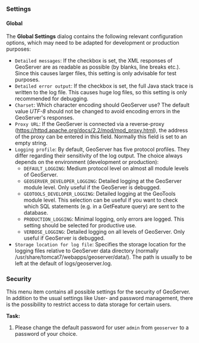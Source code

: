 ### Settings

#### Global

The **Global Settings** dialog contains the following relevant 
configuration options, which may need to be adapted for development or production purposes:

* `Detailed messages`: If the checkbox is set, the XML responses of GeoServer are as readable as possible (by blanks, line breaks etc.). Since this causes larger files, this setting is only advisable for test purposes.
* `Detailed error output`: If the checkbox is set, the full Java stack trace is written to the log file. This causes huge log files, so this setting is only recommended for debugging.
* `Charset`: Which character encoding should GeoServer use? The default value *UTF-8* should not be changed to avoid encoding errors in the GeoServer's responses.
* `Proxy URL`: If the GeoServer is connected via a reverse-proxy (https://httpd.apache.org/docs/2.2/mod/mod_proxy.html), the address of the proxy can be entered in this field.
  Normally this field is set to an empty string. 
* `Logging profile`: By default, GeoServer has five protocol profiles. They differ regarding their sensitivity of the log output. The choice always depends on the environment (development or production):
    * `DEFAULT_LOGGING`: Medium protocol level on almost all module levels of GeoServer.
    * `GEOSERVER_DEVELOPER_LOGGING`: Detailed logging at the GeoServer module level. Only useful if the GeoServer is debugged.
    * `GEOTOOLS_DEVELOPER_LOGGING`: Detailed logging at the GeoTools module level. This selection can be useful if you want to check which SQL statements (e.g. in a GetFeature query) are sent to the database.
    * `PRODUCTION_LOGGING`: Minimal logging, only errors are logged.
      This setting should be selected for productive use.
    * `VERBOSE_LOGGING`: Detailed logging on all levels of GeoServer.
      Only useful if GeoServer is debugged.
* `Storage location for log file`: Specifies the storage location for the logging files relative to GeoServer data directory (normally /usr/share/tomcat7/webapps/geoserver/data/).
The path is usually to be left at the default of logs/geoserver.log.

### Security

This menu item contains all possible settings for the security of GeoServer.
In addition to the usual settings like User- and password management, there is the possibility to restrict access to data storage for certain users.

**Task:**

1. Please change the default password for user `admin` from `geoserver` to a password of your choice.
